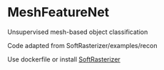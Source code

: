 # MeshFeatureNet
Unsupervised mesh-based object classification

Code adapted from SoftRasterizer/examples/recon

Use dockerfile or install [SoftRasterizer](https://github.com/ShichenLiu/SoftRas)
